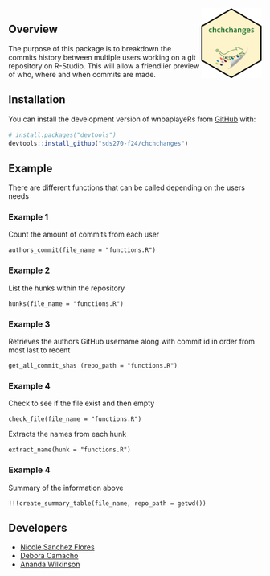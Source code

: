 <img src='data-raw/chchchanges_hex_sticker.png' align="right" height="139"/>

## Overview

The purpose of this package is to breakdown the commits history between multiple users working on a git repository on R-Studio. This will allow a friendlier preview of who, where and when commits are made.

## Installation 

You can install the development version of wnbaplayeRs from [GitHub](https://github.com/) with:

``` r
# install.packages("devtools")
devtools::install_github("sds270-f24/chchchanges")
```

## Example

There are different functions that can be called depending on the users needs

### Example 1 

Count the amount of commits from each user

```{r}
authors_commit(file_name = "functions.R")
```

### Example 2

List the hunks within the repository

```{r}
hunks(file_name = "functions.R")
```

### Example 3

Retrieves the authors GitHub username along with commit id in order from most last to recent

```{r}
get_all_commit_shas (repo_path = "functions.R")
```

### Example 4

Check to see if the file exist and then empty 

```{r}
check_file(file_name = "functions.R")
```

Extracts the names from each hunk

```{r}
extract_name(hunk = "functions.R")
```

### Example 4

Summary of the information above
```{r}
!!!create_summary_table(file_name, repo_path = getwd())
```

## Developers

- [Nicole Sanchez Flores](https://github.com/NicoleSanchezFlores)
- [Debora Camacho](https://github.com/dmcam02)
- [Ananda Wilkinson](https://github.com/anandaw2)
